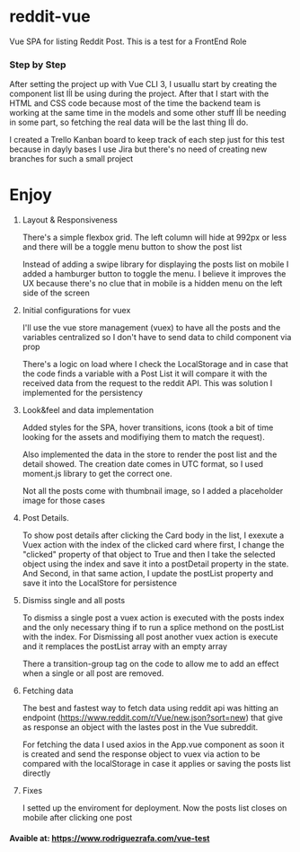 # reddit-vue

Vue SPA for listing Reddit Post. This is a test for a FrontEnd Role

### Step by Step

After setting the project up with Vue CLI 3, I usuallu start by creating the component list Iĺl be using during the project. After that I start with the HTML and CSS code because most of the time the backend team is working at the same time in the models and some other stuff Iĺl be needing in some part, so fetching the real data will be the last thing Iĺl do.

I created a Trello Kanban board to keep track of each step just for this test because in dayly bases I use Jira but there's no need of creating new branches for such a small project

# Enjoy

1. Layout & Responsiveness

    There's a simple flexbox grid. The left column will hide at 992px or less and there will be a toggle menu button to show the post list

    Instead of adding a swipe library for displaying the posts list on mobile I added a hamburger button to toggle the menu. I believe it improves the UX because there's no clue that in mobile is a hidden menu on the left side of the screen


2. Initial configurations for vuex

    I'll use the vue store management (vuex) to have all the posts and the variables centralized so I don't have to send data to child component via prop

    There's  a logic on load where I check the LocalStorage and in case that the code finds a variable with a Post List it will compare it with  the received data from the request to the reddit API. This was solution I implemented for the persistency

3. Look&feel and data implementation

    Added styles for the SPA, hover transitions, icons (took a bit of time looking for the assets and modifiying them to match the request).

    Also implemented the data in the store to render the post list and the detail showed. The creation date comes in UTC format, so I used moment.js library to get the correct one.

    Not all the posts come with thumbnail image, so I added a placeholder image for those cases

4. Post Details.

    To show post details after clicking the Card body in the list, I exexute a Vuex action with the index of the clicked card where first, I change the "clicked" property of that object to True and then I take the selected object using the index and save it into a postDetail property in the state. And Second, in that same action, I update the postList property and save it into the LocalStore for persistence

5. Dismiss single and all posts

    To dismiss a single post a vuex action is executed with the  posts index and the only necessary thing if to run a splice methond on the postList with the index. For Dismissing all post another vuex action is execute and it remplaces the postList array with an empty array

    There a transition-group tag on the code to allow me to add an effect when a single or all post are removed.

6. Fetching data

    The best and fastest way to fetch data using reddit api was hitting an endpoint (https://www.reddit.com/r/Vue/new.json?sort=new) that give as response an object with the lastes post in the Vue subreddit.

    For fetching the data I used axios in the App.vue component as soon it is created and send the response object to vuex via action to be compared with the localStorage in case it applies or saving the posts list directly

7. Fixes

    I setted up the enviroment for deployment. Now the posts list closes on mobile after clicking one post


#### Avaible at: https://www.rodriguezrafa.com/vue-test
